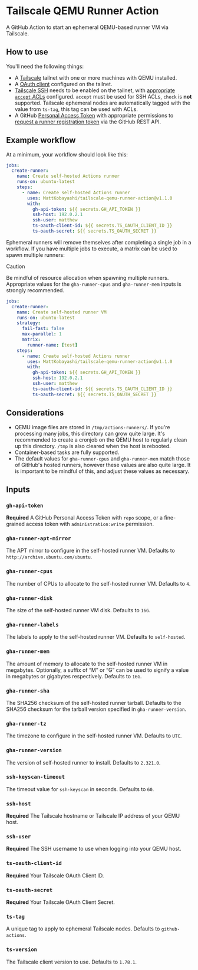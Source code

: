 # Tailscale QEMU Runner Action

A GitHub Action to start an ephemeral QEMU-based runner VM via Tailscale.

## How to use

You'll need the following things:

- A [Tailscale](https://tailscale.com/kb/1151/what-is-tailscale) tailnet with one or more machines with QEMU installed.
- A [OAuth client](https://tailscale.com/kb/1215/oauth-clients#setting-up-an-oauth-client) configured on the tailnet.
- [Tailscale SSH](https://tailscale.com/kb/1193/tailscale-ssh) needs to be enabled on the tailnet, with [appropriate `accept` ACLs](https://tailscale.com/kb/1193/tailscale-ssh#action) configured. `accept` must be used for SSH ACLs, `check` is **not** supported. Tailscale ephemeral nodes are automatically tagged with the value from `ts-tag`, this tag can be used with ACLs.
- A GitHub [Personal Access Token](https://docs.github.com/en/authentication/keeping-your-account-and-data-secure/managing-your-personal-access-tokens#about-personal-access-tokens) with appropriate permissions to [request a runner registration token](https://docs.github.com/en/rest/actions/self-hosted-runners?apiVersion=2022-11-28#create-a-registration-token-for-a-repository) via the GitHub REST API.

## Example workflow

At a minimum, your workflow should look like this:

```yaml
jobs:
  create-runner:
    name: Create self-hosted Actions runner
    runs-on: ubuntu-latest
    steps:
      - name: Create self-hosted Actions runner
        uses: MattKobayashi/tailscale-qemu-runner-action@v1.1.0
        with:
          gh-api-token: ${{ secrets.GH_API_TOKEN }}
          ssh-host: 192.0.2.1
          ssh-user: matthew
          ts-oauth-client-id: ${{ secrets.TS_OAUTH_CLIENT_ID }}
          ts-oauth-secret: ${{ secrets.TS_OAUTH_SECRET }}
```

Ephemeral runners will remove themselves after completing a single job in a workflow. If you have multiple jobs to execute, a matrix can be used to spawn multiple runners:

> [!CAUTION]
> Be mindful of resource allocation when spawning multiple runners. Appropriate values for the `gha-runner-cpus` and `gha-runner-mem` inputs is strongly recommended.

```yaml
jobs:
  create-runner:
    name: Create self-hosted runner VM
    runs-on: ubuntu-latest
    strategy:
      fail-fast: false
      max-parallel: 1
      matrix:
        runner-name: [test]
    steps:
      - name: Create self-hosted Actions runner
        uses: MattKobayashi/tailscale-qemu-runner-action@v1.1.0
        with:
          gh-api-token: ${{ secrets.GH_API_TOKEN }}
          ssh-host: 192.0.2.1
          ssh-user: matthew
          ts-oauth-client-id: ${{ secrets.TS_OAUTH_CLIENT_ID }}
          ts-oauth-secret: ${{ secrets.TS_OAUTH_SECRET }}
```

## Considerations

- QEMU image files are stored in `/tmp/actions-runners/`. If you're processing many jobs, this directory can grow quite large. It's recommended to create a cronjob on the QEMU host to regularly clean up this directory. `/tmp` is also cleared when the host is rebooted.
- Container-based tasks are fully supported.
- The default values for `gha-runner-cpus` and `gha-runner-mem` match those of GitHub's hosted runners, however these values are also quite large. It is important to be mindful of this, and adjust these values as necessary.

## Inputs

### `gh-api-token`

**Required** A GitHub Personal Access Token with `repo` scope, or a fine-grained access token with `administration:write` permission.

### `gha-runner-apt-mirror`

The APT mirror to configure in the self-hosted runner VM. Defaults to `http://archive.ubuntu.com/ubuntu`.

### `gha-runner-cpus`

The number of CPUs to allocate to the self-hosted runner VM. Defaults to `4`.

### `gha-runner-disk`

The size of the self-hosted runner VM disk. Defaults to `16G`.

### `gha-runner-labels`

The labels to apply to the self-hosted runner VM. Defaults to `self-hosted`.

### `gha-runner-mem`

The amount of memory to allocate to the self-hosted runner VM in megabytes. Optionally, a suffix of “M” or “G” can be used to signify a value in megabytes or gigabytes respectively. Defaults to `16G`.

### `gha-runner-sha`

The SHA256 checksum of the self-hosted runner tarball. Defaults to the SHA256 checksum for the tarball version specified in `gha-runner-version`.

### `gha-runner-tz`

The timezone to configure in the self-hosted runner VM. Defaults to `UTC`.

### `gha-runner-version`

The version of self-hosted runner to install. Defaults to `2.321.0`.

### `ssh-keyscan-timeout`

The timeout value for `ssh-keyscan` in seconds. Defaults to `60`.

### `ssh-host`

**Required** The Tailscale hostname or Tailscale IP address of your QEMU host.

### `ssh-user`

**Required** The SSH username to use when logging into your QEMU host.

### `ts-oauth-client-id`

**Required** Your Tailscale OAuth Client ID.

### `ts-oauth-secret`

**Required** Your Tailscale OAuth Client Secret.

### `ts-tag`

A unique tag to apply to ephemeral Tailscale nodes. Defaults to `github-actions`.

### `ts-version`

The Tailscale client version to use. Defaults to `1.78.1`.
